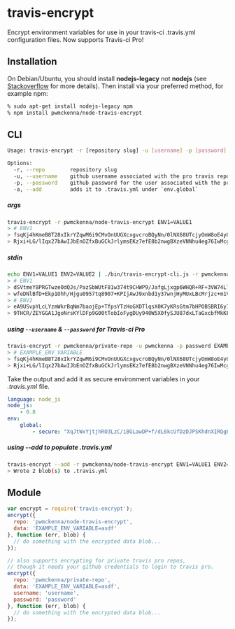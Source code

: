 # travis-encrypt
Encrypt environment variables for use in your travis-ci .travis.yml configuration files. Now supports Travis-ci Pro!

## Installation

On Debian/Ubuntu, you should install **nodejs-legacy** not
**nodejs** (see [Stackoverflow](http://stackoverflow.com/questions/21168141/can-not-install-packages-using-node-package-manager-in-ubuntu)
for more details). Then install via your preferred method, for example
npm:

```bash
% sudo apt-get install nodejs-legacy npm
% npm install pwmckenna/node-travis-encrypt
```

## CLI
```bash
Usage: travis-encrypt -r [repository slug] -u [username] -p [password] -a

Options:
  -r, --repo        repository slug                                                   [string]
  -u, --username    github username associated with the pro travis repo               [string]
  -p, --password    github password for the user associated with the pro travis repo  [string]
  -a, --add         adds it to .travis.yml under `env.global`                         [boolean]
```

##### args
```bash
travis-encrypt -r pwmckenna/node-travis-encrypt ENV1=VALUE1
> # ENV1
> fsqKj4hKmeB8T28xIkrYZqwM6i9CMvOnUUGXcxgvcroBQyNn/0lNX68UTcjyOmW8oE4yOyHJ+rWLp6qEG \
> Rjxi+LG/lIqx27bAwIJbEnOZfxBuGCkJrlymsEKz7efE8b2nwgBXzeVNNhu4eg76IwMcgXL5QxrsYhwRMyXGcsOcBA=
```

##### stdin
```bash
echo ENV1=VALUE1 ENV2=VALUE2 | ./bin/travis-encrypt-cli.js -r pwmckenna/node-travis-encrypt
> # ENV1
> dSVtmeY8PRGTwze0dQJs/PazSbWUtF81w374t9CHWP9/JafgLjxgp6WHQR+RF+3VW74LlgOvD4q1XN2KT+nsN0 \
> wfeDNlBfD+Ekp1Ohh/Hjgu0957tq8907+KPIjAwJ9xnbd1y37wnjHyMUxLBcMrjzc+m1Vbx5E2gNEeMvApN28=
> # ENV2
> eA9USvpYLcLYzmWkrBqNm7baojEp+TfpsYTzHoGXDTlqsX0K7yKRsGtm7bHPOBSBRI6y71iT752NQn93broqwN \
> 9THCR/ZEYGGA1JgoNrsKYlDFp9G00tTobIoFygDUy940W5X0fySJU87dxLTaGxcbfMkKFAPamnpSEQI2Jkyso=
```

##### using `--username` & `--password` for Travis-ci Pro
```bash
travis-encrypt -r pwmckenna/private-repo -u pwmckenna -p password EXAMPLE_ENV_VARIABLE
> # EXAMPLE_ENV_VARIABLE
> fsqKj4hKmeB8T28xIkrYZqwM6i9CMvOnUUGXcxgvcroBQyNn/0lNX68UTcjyOmW8oE4yOyHJ+rWLp6qEG \
> Rjxi+LG/lIqx27bAwIJbEnOZfxBuGCkJrlymsEKz7efE8b2nwgBXzeVNNhu4eg76IwMcgXL5QxrsYhwRMyXGcsOcBA=
```

Take the output and add it as secure environment variables in your *.travis.yml* file.
```yml
language: node_js
node_js:
    - 0.8
env:
    global:
        - secure: "XqJtWxYjtjhRO3LzC/iBGLawDP+f/dL6kcUfDzDJPSKhdnXIRQgBE65g58hf1bPh4YowxuyPUnpK5pq6+frYQ6zNsW0AWBMa2dUP1FdSIxdCJNa3UHlMLYhqqECuVvev9A9NCijKBkuOOA+OvNgq9NIQsiS4g+dsaAlpuE72MYc="
```

##### using --add to populate .travis.yml
```bash
travis-encrypt --add -r pwmckenna/node-travis-encrypt ENV1=VALUE1 ENV2=VALUE2
> Wrote 2 blob(s) to .travis.yml
```

## Module
```js
var encrypt = require('travis-encrypt');
encrypt({
  repo: 'pwmckenna/node-travis-encrypt',
  data: 'EXAMPLE_ENV_VARIABLE=asdf'
}, function (err, blob) {
  // do something with the encrypted data blob...
});

// also supports encrypting for private travis pro repos,
// though it needs your github credentials to login to travis pro.
encrypt({
  repo: 'pwmckenna/private-repo',
  data: 'EXAMPLE_ENV_VARIABLE=asdf',
  username: 'username',
  password: 'password'
}, function (err, blob) {
  // do something with the encrypted data blob...
});
```
